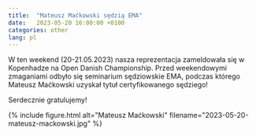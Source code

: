 ```yaml
---
title:  "Mateusz Maćkowski sędzią EMA"
date:   2023-05-20 16:00:00 +0100
categories: other
lang: pl
---
```


W ten weekend (20-21.05.2023) nasza reprezentacja zameldowała się w Kopenhadze na Open Danish Championship. Przed weekendowymi zmaganiami odbyło się seminarium sędziowskie EMA, podczas którego Mateusz Maćkowski uzyskał tytuł certyfikowanego sędziego!

Serdecznie gratulujemy!

{% include figure.html alt="Mateusz Maćkowski" filename="2023-05-20-mateusz-mackowski.jpg" %}
